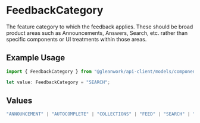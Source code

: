 # FeedbackCategory

The feature category to which the feedback applies. These should be broad product areas such as Announcements, Answers, Search, etc. rather than specific components or UI treatments within those areas.

## Example Usage

```typescript
import { FeedbackCategory } from "@gleanwork/api-client/models/components";

let value: FeedbackCategory = "SEARCH";
```

## Values

```typescript
"ANNOUNCEMENT" | "AUTOCOMPLETE" | "COLLECTIONS" | "FEED" | "SEARCH" | "CHAT" | "NTP" | "WORKFLOWS" | "SUMMARY" | "GENERAL" | "PROMPTS"
```